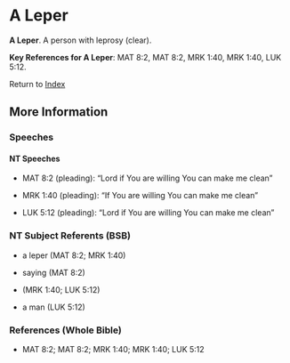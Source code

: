 # A Leper
**A Leper**. 
A person with leprosy (clear). 




**Key References for A Leper**: 
MAT 8:2, MAT 8:2, MRK 1:40, MRK 1:40, LUK 5:12. 






Return to [Index](00-Index.md)

## More Information

### Speeches

#### NT Speeches

* MAT 8:2 (pleading): “Lord if You are willing You can make me clean”

* MRK 1:40 (pleading): “If You are willing You can make me clean”

* LUK 5:12 (pleading): “Lord if You are willing You can make me clean”

### NT Subject Referents (BSB)

* a leper (MAT 8:2; MRK 1:40)

* saying (MAT 8:2)

*  (MRK 1:40; LUK 5:12)

* a man (LUK 5:12)



### References (Whole Bible)

* MAT 8:2; MAT 8:2; MRK 1:40; MRK 1:40; LUK 5:12



